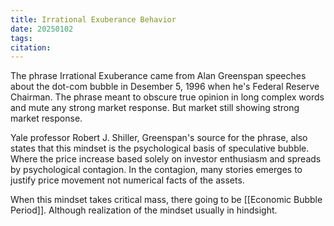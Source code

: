```yaml
---
title: Irrational Exuberance Behavior
date: 20250102
tags: 
citation:
---
```

The phrase Irrational Exuberance came from Alan Greenspan speeches about the dot-com bubble in Desember 5, 1996 when he's Federal Reserve Chairman. The phrase meant to obscure true opinion in long complex words and mute any strong market response. But market still showing strong market response.

Yale professor Robert J. Shiller, Greenspan's source for the phrase, also states that this mindset is the psychological basis of speculative bubble. Where the price increase based solely on investor enthusiasm and spreads by psychological contagion. In the contagion, many stories emerges to justify price movement not numerical facts of the assets. 

When this mindset takes critical mass, there going to be [[Economic Bubble Period]]. Although realization of the mindset usually in hindsight.